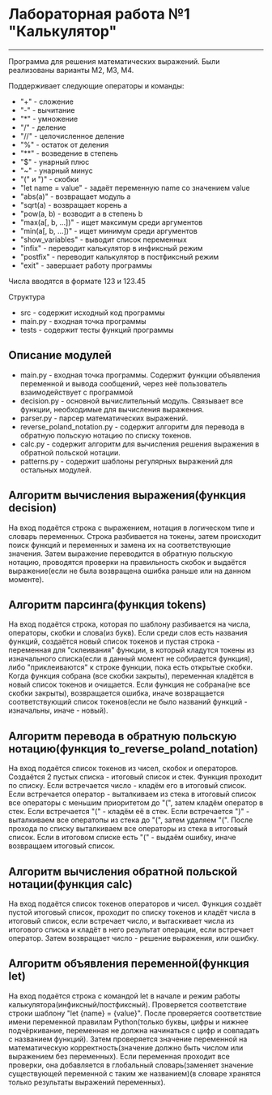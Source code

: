 <h1> Лабораторная работа №1 "Калькулятор" </h1>
<hr>
<p>Программа для решения математических выражений. Были реализованы варианты M2, M3, M4.</p>

<p>Поддерживает следующие операторы и команды:</p>
<ul>
    <li>"+" - сложение </li>
    <li>"-" - вычитание </li>
    <li>"*" - умножение </li>
    <li>"/" - деление </li>
    <li>"//" - целочисленное деление </li>
    <li>"%" - остаток от деления </li>
    <li>"**" - возведение в степень </li>
    <li>"$" - унарный плюс </li>
    <li>"~" - унарный минус </li>
    <li>"(" и ")" - скобки </li>
    <li>"let name = value" - задаёт переменную name со значением value </li>
    <li>"abs(a)" - возвращает модуль a </li>
    <li>"sqrt(a) - возвращает корень a </li>
    <li>"pow(a, b) - возводит a в степень b </li>
    <li>"max(a[, b, ...])" - ищет максимум среди аргументов </li>
    <li>"min(a[, b, ...])" - ищет минимум среди аргументов </li>
    <li>"show_variables" - выводит список переменных </li>
    <li>"infix" - переводит калькулятор в инфиксный режим </li>
    <li>"postfix" - переводит калькулятор в постфиксный режим </li>
    <li>"exit" - завершает работу программы </li>
</ul>
<p>Числа вводятся в формате 123 и 123.45</p>

<p2> Структура </p2>
<ul>
    <li> src - содержит исходный код программы </li>
    <li> main.py - входная точка программы </li>
    <li> tests - содержит тесты функций программы </li>
</ul>

<h2> Описание модулей </h2>
<ul>
     <li>main.py - входная точка программы. Содержит функции объявления переменной и вывода сообщений, через неё пользователь взаимодействует с программой </li>
     <li>decision.py - основной вычислительный модуль. Связывает все функции, необходимые для вычисления выражения. </li>
     <li>parser.py - парсер математических выражений. </li>
     <li>reverse_poland_notation.py - содержит алгоритм для перевода в обратную польскую нотацию по списку токенов. </li>
     <li>calc.py - содержит алгоритм для вычисления решения выражения в обратной польской нотации. </li>
     <li>patterns.py - содержит шаблоны регулярных выражений для остальных модулей. </li>
</ul>

<h2> Алгоритм вычисления выражения(функция decision) </h2>
    <p>На вход подаётся строка с выражением, нотация в логическом типе и словарь переменных. Строка разбивается на токены, затем происходит поиск функций и переменных и замена их на соответствующие значения. Затем выражение переводится в обратную польскую нотацию, проводятся проверки на правильность скобок и выдаётся выражение(если не была возвращена ошибка раньше или на данном моменте).</p>

<h2> Алгоритм парсинга(функция tokens) </h2>
    <p>На вход подаётся строка, которая по шаблону разбивается на числа, операторы, скобки и слова(из букв). Если среди слов есть названия функций, создаётся новый список токенов и пустая строка - переменная для "склеивания" функции, в который кладутся токены из изначального списка(если в данный момент не собирается функция), либо "приклеиваются" к строке функции, пока есть открытые скобки. Когда функция собрана (все скобки закрыты), переменная кладётся в новый список токенов и очищается. Если функция не собрана(не все скобки закрыты), возвращается ошибка, иначе возвращается соответствующий список токенов(если не было названий функций - изначальны, иначе - новый).</p>

<h2> Алгоритм перевода в обратную польскую нотацию(функция to_reverse_poland_notation) </h2>
    <p>На вход подаётся список токенов из чисел, скобок и операторов. Создаётся 2 пустых списка - итоговый список и стек. Функция проходит по списку. Если встречается число - кладём его в итоговый список. Если встречается оператор - выталкиваем из стека в итоговый список все операторы с меньшим приоритетом до "(", затем кладём оператор в стек. Если встречается "(" - кладём её в стек. Если встречается ")" - выталкиваем все оператопы из стека до "(", затем удаляем "(". После прохода по списку выталкиваем все операторы из стека в итоговый список. Если в итоговом списке есть "(" - выдаём ошибку, иначе возвращаем итоговый список.</p>

<h2> Алгоритм вычисления обратной польской нотации(функция calc) </h2>
    <p>На вход подаётся список токенов операторов и чисел. Функция создаёт пустой итоговый список, проходит по списку токенов и кладёт числа в итоговый список, если встречает число, и вытаскивает числа из итогового списка и кладёт в него результат операции, если встречает оператор. Затем возвращает число - решение выражения, или ошибку.</p>

<h2> Алгоритм объявления переменной(функция let) </h2>
    <p>На вход подаётся строка с командой let в начале и режим работы калькулятора(инфиксный/постфиксный). Проверяется соответствие строки шаблону "let {name} = {value}". После проверяется соответствие имени переменной правилам Python(только буквы, цифры и нижнее подчёркивание, переменная не должна начинаться с цифр и совпадать с названием функций). Затем проверяется значение переменной на математическую корректность(значение должно быть числом или выражением без переменных). Если переменная проходит все проверки, она добавляется в глобальный словарь(заменяет значение существующей переменной с таким же названием)(в словаре хранятся только результаты выражений переменных).</p>
